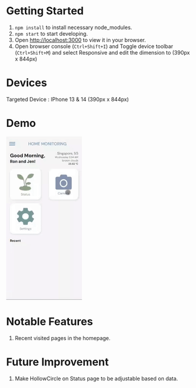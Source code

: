 # Getting Started 

1. `npm install` to install necessary node_modules.
2. `npm start` to start developing.
3. Open [http://localhost:3000](http://localhost:3000) to view it in your browser.
4. Open browser console (`Ctrl+Shift+I`) and Toggle device toolbar (`Ctrl+Shift+M`) and select Responsive and edit the dimension to (390px x 844px)

# Devices
Targeted Device : IPhone 13 & 14 (390px x 844px)

# Demo
![](https://github.com/Stygian84/CapstoneWebApp/blob/master/docs/image/Desktop%202023.11.22%20-%2003.36.08.03.gif)

# Notable Features
1. Recent visited pages in the homepage.

# Future Improvement
1. Make HollowCircle on Status page to be adjustable based on data. 

